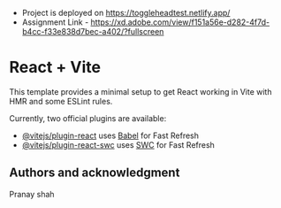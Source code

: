 - Project is deployed on https://toggleheadtest.netlify.app/
- Assignment Link - https://xd.adobe.com/view/f151a56e-d282-4f7d-b4cc-f33e838d7bec-a402/?fullscreen

# React + Vite

This template provides a minimal setup to get React working in Vite with HMR and some ESLint rules.

Currently, two official plugins are available:

- [@vitejs/plugin-react](https://github.com/vitejs/vite-plugin-react/blob/main/packages/plugin-react/README.md) uses [Babel](https://babeljs.io/) for Fast Refresh
- [@vitejs/plugin-react-swc](https://github.com/vitejs/vite-plugin-react-swc) uses [SWC](https://swc.rs/) for Fast Refresh

## Authors and acknowledgment
Pranay shah
